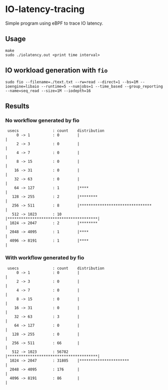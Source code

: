 # IO-latency-tracing
Simple program using eBPF to trace IO latency.

## Usage
```
make
sudo ./iolatency.out <print time interval>
```

## IO workload generation with ```fio```
```
sudo fio --filename=./text.txt --rw=read --direct=1 --bs=1M --ioengine=libaio --runtime=5 --numjobs=1 --time_based --group_reporting --name=seq_read --size=1M --iodepth=16
```

## Results
### No workflow generated by fio
     usecs               : count    distribution
         0 -> 1          : 0        |                                        |
         2 -> 3          : 0        |                                        |
         4 -> 7          : 0        |                                        |
         8 -> 15         : 0        |                                        |
        16 -> 31         : 0        |                                        |
        32 -> 63         : 0        |                                        |
        64 -> 127        : 1        |****                                    |
       128 -> 255        : 2        |********                                |
       256 -> 511        : 8        |********************************        |
       512 -> 1023       : 10       |****************************************|
      1024 -> 2047       : 2        |********                                |
      2048 -> 4095       : 1        |****                                    |
      4096 -> 8191       : 1        |****                                    |

### With workflow generated by fio
     usecs               : count    distribution
         0 -> 1          : 0        |                                        |
         2 -> 3          : 0        |                                        |
         4 -> 7          : 0        |                                        |
         8 -> 15         : 0        |                                        |
        16 -> 31         : 0        |                                        |
        32 -> 63         : 3        |                                        |
        64 -> 127        : 0        |                                        |
       128 -> 255        : 0        |                                        |
       256 -> 511        : 66       |                                        |
       512 -> 1023       : 56782    |****************************************|
      1024 -> 2047       : 31805    |**********************                  |
      2048 -> 4095       : 176      |                                        |
      4096 -> 8191       : 86       |                                        |
